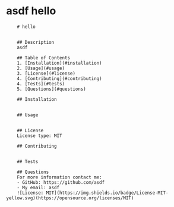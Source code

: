 # asdf hello

        # hello
        
    
        ## Description
        asdf
    
        ## Table of Contents
        1. [Installation](#installation)
        2. [Usage](#usage)
        3. [License](#license)
        4. [Contributing](#contributing)
        4. [Tests](#tests)
        5. [Questions](#questions)
    
        ## Installation
        
    
        ## Usage
        
    
        ## License
        License type: MIT
    
        ## Contributing
        
    
        ## Tests
    
        ## Questions
        For more information contact me:
        - GitHub: https://github.com/asdf  
        - My email: asdf
        ![License: MIT](https://img.shields.io/badge/License-MIT-yellow.svg)(https://opensource.org/licenses/MIT)